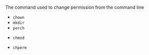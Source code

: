 The command used to change permission from the command line  

* `chown`
* `mkdir`
* `perch`
+ `chmod`
* `chperm`
